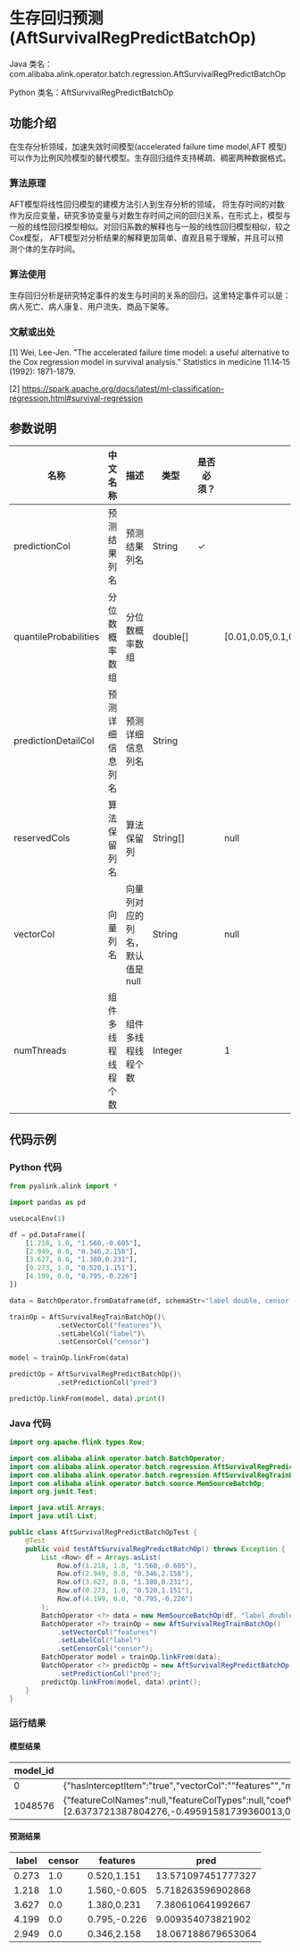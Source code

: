 # 生存回归预测 (AftSurvivalRegPredictBatchOp)
Java 类名：com.alibaba.alink.operator.batch.regression.AftSurvivalRegPredictBatchOp

Python 类名：AftSurvivalRegPredictBatchOp


## 功能介绍
在生存分析领域，加速失效时间模型(accelerated failure time model,AFT 模型)可以作为比例风险模型的替代模型。生存回归组件支持稀疏、稠密两种数据格式。

### 算法原理
AFT模型将线性回归模型的建模方法引人到生存分析的领域， 将生存时间的对数作为反应变量，研究多协变量与对数生存时间之间的回归关系，在形式上，模型与一般的线性回归模型相似。对回归系数的解释也与一般的线性回归模型相似，较之Cox模型， AFT模型对分析结果的解释更加简单、直观且易于理解，并且可以预测个体的生存时间。

### 算法使用
生存回归分析是研究特定事件的发生与时间的关系的回归。这里特定事件可以是：病人死亡、病人康复、用户流失、商品下架等。

### 文献或出处
[1] Wei, Lee-Jen. "The accelerated failure time model: a useful alternative to the Cox regression model in survival analysis." Statistics in medicine 11.14‐15 (1992): 1871-1879.

[2] https://spark.apache.org/docs/latest/ml-classification-regression.html#survival-regression

## 参数说明
| 名称 | 中文名称 | 描述 | 类型 | 是否必须？ | 默认值 |
| --- | --- | --- | --- | --- | --- |
| predictionCol | 预测结果列名 | 预测结果列名 | String | ✓ |  |
| quantileProbabilities | 分位数概率数组 | 分位数概率数组 | double[] |  | [0.01,0.05,0.1,0.25,0.5,0.75,0.9,0.95,0.99] |
| predictionDetailCol | 预测详细信息列名 | 预测详细信息列名 | String |  |  |
| reservedCols | 算法保留列名 | 算法保留列 | String[] |  | null |
| vectorCol | 向量列名 | 向量列对应的列名，默认值是null | String |  | null |
| numThreads | 组件多线程线程个数 | 组件多线程线程个数 | Integer |  | 1 |



## 代码示例
### Python 代码
```python
from pyalink.alink import *

import pandas as pd

useLocalEnv(1)

df = pd.DataFrame([
    [1.218, 1.0, "1.560,-0.605"],
    [2.949, 0.0, "0.346,2.158"],
    [3.627, 0.0, "1.380,0.231"],
    [0.273, 1.0, "0.520,1.151"],
    [4.199, 0.0, "0.795,-0.226"]
])

data = BatchOperator.fromDataframe(df, schemaStr="label double, censor double, features string")

trainOp = AftSurvivalRegTrainBatchOp()\
            .setVectorCol("features")\
            .setLabelCol("label")\
            .setCensorCol("censor")

model = trainOp.linkFrom(data)

predictOp = AftSurvivalRegPredictBatchOp()\
            .setPredictionCol("pred")

predictOp.linkFrom(model, data).print()
```
### Java 代码
```java
import org.apache.flink.types.Row;

import com.alibaba.alink.operator.batch.BatchOperator;
import com.alibaba.alink.operator.batch.regression.AftSurvivalRegPredictBatchOp;
import com.alibaba.alink.operator.batch.regression.AftSurvivalRegTrainBatchOp;
import com.alibaba.alink.operator.batch.source.MemSourceBatchOp;
import org.junit.Test;

import java.util.Arrays;
import java.util.List;

public class AftSurvivalRegPredictBatchOpTest {
	@Test
	public void testAftSurvivalRegPredictBatchOp() throws Exception {
		List <Row> df = Arrays.asList(
			Row.of(1.218, 1.0, "1.560,-0.605"),
			Row.of(2.949, 0.0, "0.346,2.158"),
			Row.of(3.627, 0.0, "1.380,0.231"),
			Row.of(0.273, 1.0, "0.520,1.151"),
			Row.of(4.199, 0.0, "0.795,-0.226")
		);
		BatchOperator <?> data = new MemSourceBatchOp(df, "label double, censor double, features string");
		BatchOperator <?> trainOp = new AftSurvivalRegTrainBatchOp()
			.setVectorCol("features")
			.setLabelCol("label")
			.setCensorCol("censor");
		BatchOperator model = trainOp.linkFrom(data);
		BatchOperator <?> predictOp = new AftSurvivalRegPredictBatchOp()
			.setPredictionCol("pred");
		predictOp.linkFrom(model, data).print();
	}
}
```

### 运行结果

#### 模型结果

| model_id   | model_info | label_value |
| --- | --- | --- |
| 0          | {"hasInterceptItem":"true","vectorCol":"\"features\"","modelName":"\"AFTSurvivalRegTrainBatchOp\"","labelCol":null,"linearModelType":"\"AFT\"","vectorSize":"3"} | NULL        |
| 1048576    | {"featureColNames":null,"featureColTypes":null,"coefVector":{"data":[2.6373721387804276,-0.49591581739360013,0.19847648151323818,1.5469720551612485]},"coefVectors":null} | NULL        |

#### 预测结果
| label      | censor     | features   | pred       |
| --- | --- | --- | --- |
| 0.273      | 1.0        | 0.520,1.151 | 13.571097451777327 |
| 1.218      | 1.0        | 1.560,-0.605 | 5.718263596902868 |
| 3.627      | 0.0        | 1.380,0.231 | 7.380610641992667 |
| 4.199      | 0.0        | 0.795,-0.226 | 9.009354073821902 |
| 2.949      | 0.0        | 0.346,2.158 | 18.067188679653064 |
